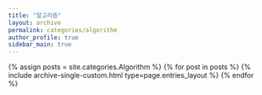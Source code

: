 ```yaml
---
title: "알고리즘"
layout: archive
permalink: categories/algorithm
author_profile: true
sidebar_main: true
---
```


{% assign posts = site.categories.Algorithm %}
{% for post in posts %} {% include archive-single-custom.html type=page.entries_layout %} {% endfor %}
